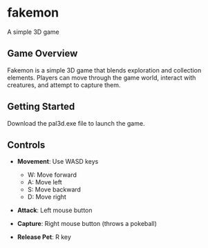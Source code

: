 # fakemon
A simple 3D game

## Game Overview
Fakemon is a simple 3D game that blends exploration and collection elements. Players can move through the game world, interact with creatures, and attempt to capture them.

## Getting Started
Download the pal3d.exe file to launch the game.

## Controls

- **Movement**: Use WASD keys

  - W: Move forward
  - A: Move left
  - S: Move backward
  - D: Move right

- **Attack**: Left mouse button
- **Capture**: Right mouse button (throws a pokeball)
- **Release Pet**: R key
